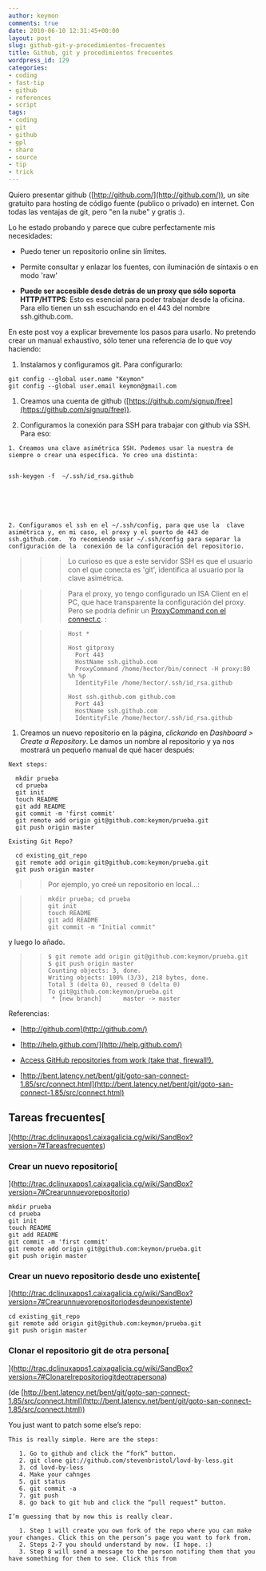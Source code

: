 ```yaml
---
author: keymon
comments: true
date: 2010-06-10 12:31:45+00:00
layout: post
slug: github-git-y-procedimientos-frecuentes
title: Github, git y procedimientos frecuentes
wordpress_id: 129
categories:
- coding
- fast-tip
- github
- references
- script
tags:
- coding
- git
- github
- gpl
- share
- source
- tip
- trick
---
```


Quiero presentar github ([http://github.com/](http://github.com/)), un site gratuito para  hosting de código fuente (publico o privado) en internet. Con todas las  ventajas de git, pero "en la nube" y gratis :).

Lo he estado probando y parece que cubre perfectamente mis necesidades:



	
  * Puedo tener un repositorio online sin límites.

	
  * Permite consultar y enlazar los fuentes, con iluminación de  síntaxis o en modo 'raw'

	
  * **Puede ser accesible desde detrás de un proxy que sólo  soporta HTTP/HTTPS**: Esto es esencial para poder trabajar desde  la oficina. Para ello tienen un ssh escuchando en el 443 del nombre  ssh.github.com.


<!-- more -->En este post voy a explicar brevemente los pasos para usarlo. No  pretendo crear un manual exhaustivo, sólo tener una referencia de lo que  voy haciendo:

	
  1. Instalamos y configuramos git. Para configurarlo:

    
    git config --global user.name "Keymon"
    git config --global user.email keymon@gmail.com
    






	
  1. Creamos una cuenta de github ([https://github.com/signup/free](https://github.com/signup/free)).



	
  1. Configuramos la conexión para SSH para trabajar con  github via SSH. Para eso:

	
    1. Creamos una clave asimétrica SSH. Podemos usar la nuestra de  siempre o crear una específica. Yo creo una distinta:

    
    ssh-keygen -f  ~/.ssh/id_rsa.github
    




	
    2. Configuramos el ssh en el ~/.ssh/config, para que use la  clave asimétrica y, en mi caso, el proxy y el puerto de 443 de  ssh.github.com.  Yo recomiendo usar ~/.ssh/config para separar la configuración de la  conexión de la configuración del repositorio.







> 

>
>> 

>>
>>> Lo curioso es que a este servidor SSH es que el usuario con el que  conecta es 'git', identifica al usuario por la clave asimétrica.
>> 
>> 

> 
> 





> 

>
>> 

>>
>>> Para el proxy, yo tengo configurado un ISA Client en el PC, que hace  transparente la configuración del proxy. Pero se podría definir un [ProxyCommand con el connect.c](http://bent.latency.net/bent/git/goto-san-connect-1.85/src/connect.html). :

>>>     
>>>     Host *
>>>     
>>>     Host gitproxy
>>>       Port 443
>>>       HostName ssh.github.com
>>>       ProxyCommand /home/hector/bin/connect -H proxy:80 %h %p
>>>       IdentityFile /home/hector/.ssh/id_rsa.github
>>>     
>>>     Host ssh.github.com github.com
>>>       Port 443
>>>       HostName ssh.github.com
>>>       IdentityFile /home/hector/.ssh/id_rsa.github
>>>     
>>> 
>>> 

>> 
>> 

> 
> 






	
  1. Creamos un nuevo repositorio en la página, _clickando_ en _Dashboard > Create a Repository_. Le damos un nombre al  repositorio y ya nos mostrará un pequeño manual de qué hacer después:

    
    Next steps:
    
      mkdir prueba
      cd prueba
      git init
      touch README
      git add README
      git commit -m 'first commit'
      git remote add origin git@github.com:keymon/prueba.git
      git push origin master
    
    Existing Git Repo?
    
      cd existing_git_repo
      git remote add origin git@github.com:keymon/prueba.git
      git push origin master
    







> 

>
>> Por ejemplo, yo creé un repositorio en local...:

>>     
>>     mkdir prueba; cd prueba
>>     git init
>>     touch README
>>     git add README
>>     git commit -m "Initial commit"
>>     
>> 
>> 
y luego lo añado.

>>     
>>     $ git remote add origin git@github.com:keymon/prueba.git
>>     $ git push origin master
>>     Counting objects: 3, done.
>>     Writing objects: 100% (3/3), 218 bytes, done.
>>     Total 3 (delta 0), reused 0 (delta 0)
>>     To git@github.com:keymon/prueba.git
>>      * [new branch]      master -> master
>>     
>> 
>> 

> 
> 



Referencias:



	
  * [http://github.com](http://github.com/)

	
  * [http://help.github.com/](http://help.github.com/)

	
  * [Access GitHub repositories from work (take that,  firewall!).](http://blog.codeslower.com/2008/8/Using-PuTTY-and-SSL-to-securely-access-GitHub-repositories-via-SSH)

	
  * [http://bent.latency.net/bent/git/goto-san-connect-1.85/src/connect.html](http://bent.latency.net/bent/git/goto-san-connect-1.85/src/connect.html)




## Tareas frecuentes[
](http://trac.dclinuxapps1.caixagalicia.cg/wiki/SandBox?version=7#Tareasfrecuentes)




### Crear un nuevo repositorio[
](http://trac.dclinuxapps1.caixagalicia.cg/wiki/SandBox?version=7#Crearunnuevorepositorio)



    
    mkdir prueba
    cd prueba
    git init
    touch README
    git add README
    git commit -m 'first commit'
    git remote add origin git@github.com:keymon/prueba.git
    git push origin master
    




### Crear un nuevo  repositorio desde uno existente[
](http://trac.dclinuxapps1.caixagalicia.cg/wiki/SandBox?version=7#Crearunnuevorepositoriodesdeunoexistente)



    
    cd existing_git_repo
    git remote add origin git@github.com:keymon/prueba.git
    git push origin master
    




### Clonar el repositorio  git de otra persona[
](http://trac.dclinuxapps1.caixagalicia.cg/wiki/SandBox?version=7#Clonarelrepositoriogitdeotrapersona)


(de [http://bent.latency.net/bent/git/goto-san-connect-1.85/src/connect.html](http://bent.latency.net/bent/git/goto-san-connect-1.85/src/connect.html))

You just want to patch some else’s repo:

    
    This is really simple. Here are the steps:
    
       1. Go to github and click the “fork” button.
       2. git clone git://github.com/stevenbristol/lovd-by-less.git
       3. cd lovd-by-less
       4. Make your cahnges
       5. git status
       6. git commit -a
       7. git push
       8. go back to git hub and click the “pull request” button.
    
    I’m guessing that by now this is really clear.
    
       1. Step 1 will create you own fork of the repo where you can make your changes. Click this on the person’s page you want to fork from.
       2. Steps 2-7 you should understand by now. (I hope. :)
       3. Step 8 will send a message to the person notifing them that you have something for them to see. Click this from
